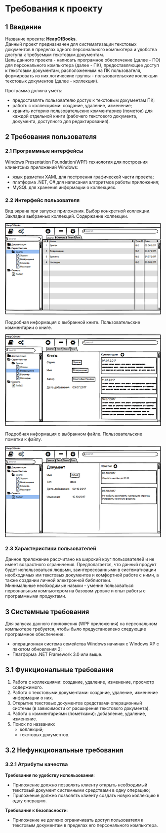# **Требования к проекту**

## **1 Введение**

Название проекта: **HeapOfBooks**.  
Данный проект предназначен для систематизации текстовых документов в пределах одного персонального компьютера и удобства доступа к требуемым текстовым документам.  
Цель данного проекта - написать програмное обеспечение (далее - ПО) для персонального компьютера (далее - ПК), предоставляющее доступ к текстовым документам, расположенным на ПК пользователя, формировать из них логические группы - пользовательские коллекции текстовых документов (далее - коллекции).

Программа должна уметь:
- предоставлять пользователю достук к текстовым документам ПК;
- работь с коллекциями: создание, удаление, изменение;
- хранить историю пользовательских комментариев (пометок) для каждой отдельной книги (рабочего текстового документа, документа, доступного для редактирования). 

## **2 Требования пользователя**

### **2.1 Программные интерфейсы**

Windows  Presentation  Foundation(WPF) технология для построения клиентских приложений Windows:

- язык разметки XAML для построения графической части проекта;
- платформа .NET, C# для написания алгоритмов работы приложения;
- MySQL для хранения информации о коллекциях.
### **2.2 Интерфейс пользователя**

Вид экрана при запуске приложения. Выбор конкретной коллекции. Закладки выбранных коллекций. Содержание коллекции.  

![](Mockup/Main.png)

Подробная информация о выбранной книге. Пользовательские комментарии о книге.   

![](Mockup/InfoBook.png)

Подробная информация о выбранном файле. Пользовательские пометки к файлу.   

![](Mockup/InfoFile.png)

### **2.3 Характеристики пользователей**

Данное приложение рассчитано на широкий круг пользователей и не имеет возрастного ограничения. Предполагается, что данный продукт будет использоваться людьми, заинтересованными в систематизации необходимых им текстовых документов и комфортной работе с ними, а также создании личной электронной библиотеки.   
Минимальные необходимые навыки - умение пользоваться персональным компьютером на базовом уровне и опыт работы с программными продуктами.

## **3 Системные требования**

Для запуска данного приложения (WPF приложения) на персональном компьютере требуется, чтобы было предустановлено следующие программное обеспечение:

- операционная система семейства Windows начиная с Windows XP с пакетом обновления 2;
- Платформа .NET Framework 3.0 или выше.
## **3.1 Функциональные требования**

1. Работа с коллекциями: создание, удаление, изменение, просмотр содержимого.
2. Работа с текстовыми документами: создание, удаление, изменение информации о них.
3. Открытие текстовых документов средствами операционный системы (в зависимости от расширения текстового документа).
4. Работа с комментариями (пометками): добавление, удаление, изменение.
5. Поиск по названию:
    - коллекций;
    - текстовых документов.

## **3.2 Нефункциональные требования**
### 3.2.1 Атрибуты качества

**Требования по удобству использования**:
- Приложение должно позволять клиенту открыть необходимый текстовый документ системными средствами в одну операцию;
- Приложение должно позволять клиенту создать новую коллекцию в одну операцию.

**Требования к безопасности**:
- Приложение не должно ограничивать доступ пользователя к текстовым документам в пределах его персонального компьютера.
